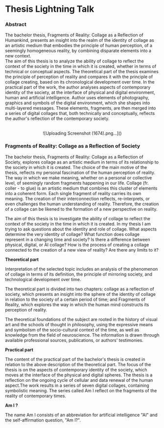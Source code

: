 # Thesis Lightning Talk

### Abstract

The bachelor thesis, Fragments of Reality: Collage as a Reflection of Humankind, presents
an insight into the realm of the identity of collage as an artistic medium that embodies
the principle of human perception, of a seemingly homogeneous reality, by combining disparate elements into a new context.  
The aim of this thesis is to analyze the ability of collage to reflect the context of the society
in the time in which it is created, whether in terms of technical or conceptual aspects.
The theoretical part of the thesis examines the principle of perception of reality and compares it with the principle of collage creating, based on its chronological development over time.
In the practical part of the work, the author analyses aspects of contemporary identity 
of the society, at the interface of physical and digital environment, human and artificial intelligence. Author uses elements of photography, graphics and symbols of the digital environment, which she shapes into multi-layered messages. These elements, fragments, 
are then merged into a series of digital collages that, both technically and conceptually, reflects the author's reflection of the contemporary society.

<br>
<div align="center">
![Uploading Screenshot (1674).png…]()
</div> 


### Fragments of Reality: Collage as a Reflection of Society

The bachelor thesis, Fragments of Reality: Collage as a Reflection of Society, explores collage as an artistic medium in terms of its relationship to the society in which it is created.
The choice of the main motive of the thesis, reflects my personal fascination of the human perception of reality. The way in which we make meaning, whether on a personal or collective level, of seemingly random fragments happening in our life.
Collage (fr. coller - to glue) is an artistic medium that combines this cluster of elements into a coherent form. Each single fragment of reality carries its own meaning. The creation of their interconnection reflects, re-interprets, or even challenges the human understanding of reality. Therefore, the creation of a collage can be likened to the formation of a new perspective on reality.

The aim of this thesis is to investigate the ability of collage to reflect the context of the society in the time in which it is created. In my thesis I am trying to ask questions about the identity and role of collage.
What aspects determine the very identity of collage?
What function does collage represent in a changing time and society?
Is there a difference between physical, digital, or AI collage?
How is the process of creating a collage connected to the creation of a new view of reality?
Are there any limits to it?

**Theoretical part**

Interpretation of the selected topic includes an analysis of the phenomenon of collage in terms of its definition, the principle of mirroring society, and technological development over time.

The theoretical part is divided into two chapters: collage as a reflection of society, which presents an insight into the sphere of the identity of collage in relation to the society of a certain period of time; and Fragments of Reality, which explores the way in which the human mind constructs its perception of reality.

The theoretical foundations of the subject are rooted in the history of visual art and the schools of thought in philosophy, using the expressive means and symbolism of the socio-cultural context of the time, as well as knowledge from the field of neuroscience. The information is drawn through available professional sources, publications, or authors' testimonies.

**Practical part**

The content of the practical part of the bachelor's thesis is created in relation to the above description of the theoretical part. The focus of the thesis is on the aspects of contemporary identity of the society, which moves at the interface of the physical and digital spheres. The thesis is a reflection on the ongoing cycle of cellular and data renewal of the human aspect.The work results in a series of seven digital collages, containing symbolistic meaning. The series called Am I reflect on the fragments of the reality of contemporary times.


**Am I ?**

The name Am I  consists of an abbreviation for artificial intelligence "AI" and the self-affirmation question, "Am I?".



